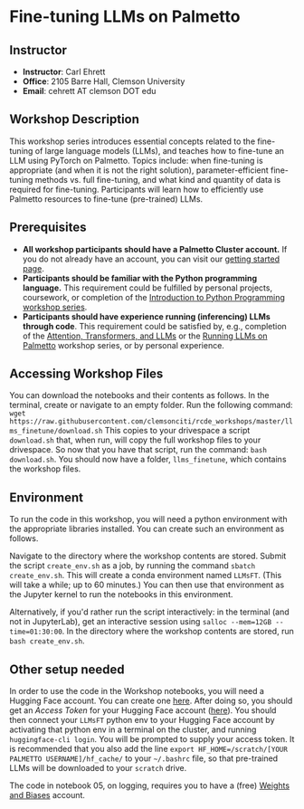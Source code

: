 # Fine-tuning LLMs on Palmetto

## Instructor
- **Instructor**: Carl Ehrett
- **Office**: 2105 Barre Hall, Clemson University
- **Email**: cehrett AT clemson DOT edu

## Workshop Description
This workshop series introduces essential concepts related to the fine-tuning of large language models (LLMs), and teaches how to fine-tune an LLM using PyTorch on Palmetto. Topics include: when fine-tuning is appropriate (and when it is not the right solution), parameter-efficient fine-tuning methods vs. full fine-tuning, and what kind and quantity of data is required for fine-tuning. Participants will learn how to efficiently use Palmetto resources to fine-tune (pre-trained) LLMs.

## Prerequisites
* **All workshop participants should have a Palmetto Cluster account.** If you do not already have an account, you can visit our [getting started page](https://docs.rcd.clemson.edu/palmetto/starting).
* **Participants should be familiar with the Python programming language.** This requirement could be fulfilled by personal projects, coursework, or completion of the [Introduction to Python Programming workshop series](https://clemsonciti.github.io/rcde_workshops/python_programming/00-index.html).
* **Participants should have experience running (inferencing) LLMs through code**. This requirement could be satisfied by, e.g., completion of the [Attention, Transformers, and LLMs](https://clemsonciti.github.io/rcde_workshops/pytorch_llm/00-index.html) or the [Running LLMs on Palmetto](https://github.com/clemsonciti/rcde_workshops/tree/master/llms_inference) workshop series, or by personal experience.

## Accessing Workshop Files
You can download the notebooks and their contents as follows.
In the terminal, create or navigate to an empty folder. Run the following command: `wget https://raw.githubusercontent.com/clemsonciti/rcde_workshops/master/llms_finetune/download.sh`
This copies to your drivespace a script `download.sh` that, when run, will copy the full workshop files to your drivespace. So now that you have that script, run the command: `bash download.sh`. You should now have a folder, `llms_finetune`, which contains the workshop files.

## Environment
To run the code in this workshop, you will need a python environment with the appropriate libraries installed. You can create such an environment as follows. 

Navigate to the directory where the workshop contents are stored. Submit the script `create_env.sh` as a job, by running the command `sbatch create_env.sh`. This will create a conda environment named `LLMsFT`. (This will take a while; up to 60 minutes.) You can then use that environment as the Jupyter kernel to run the notebooks in this environment.

Alternatively, if you'd rather run the script interactively: in the terminal (and not in JupyterLab), get an interactive session using `salloc --mem=12GB --time=01:30:00`. In the directory where the workshop contents are stored, run `bash create_env.sh`.

## Other setup needed
In order to use the code in the Workshop notebooks, you will need a Hugging Face account. You can create one [here](https://huggingface.co/join). After doing so, you should get an *Access Token* for your Hugging Face account ([here](https://huggingface.co/settings/tokens)). You should then connect your `LLMsFT` python env to your Hugging Face account by activating that python env in a terminal on the cluster, and running `huggingface-cli login`. You will be prompted to supply your access token. It is recommended that you also add the line `export HF_HOME=/scratch/[YOUR PALMETTO USERNAME]/hf_cache/` to your `~/.bashrc` file, so that pre-trained LLMs will be downloaded to your `scratch` drive.

The code in notebook 05, on logging, requires you to have a (free) [Weights and Biases](https://wandb.ai/site) account.